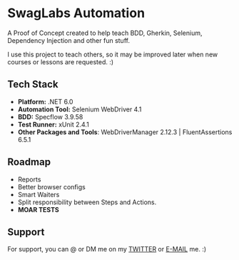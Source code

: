 # SwagLabs Automation

A Proof of Concept created to help teach BDD, Gherkin, Selenium, Dependency Injection and other fun stuff.

I use this project to teach others, so it may be improved later when new courses or lessons are requested. :)

## Tech Stack

- **Platform:** .NET 6.0
- **Automation Tool:** Selenium WebDriver 4.1
- **BDD:** Specflow 3.9.58
- **Test Runner:** xUnit 2.4.1
- **Other Packages and Tools**: WebDriverManager 2.12.3 | FluentAssertions 6.5.1
## Roadmap

- Reports
- Better browser configs
- Smart Waiters
- Split responsibility between Steps and Actions.
- **MOAR TESTS**
## Support

For support, you can @ or DM me on my [TWITTER](https://twitter.com/mrcaio) or [E-MAIL](mailto:caio.mkv@gmail.com) me. :)
